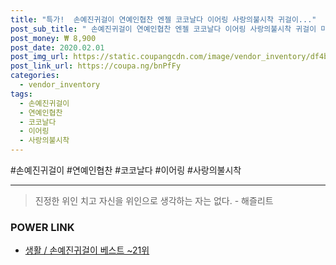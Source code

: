```yaml
--- 
title: "특가!  손예진귀걸이 연예인협찬 엔젤 코코날다 이어링 사랑의불시착 귀걸이..." 
post_sub_title: " 손예진귀걸이 연예인협찬 엔젤 코코날다 이어링 사랑의불시착 귀걸이 미니멀" 
post_money: ₩ 8,900 
post_date: 2020.02.01 
post_img_url: https://static.coupangcdn.com/image/vendor_inventory/df4b/66344fb2286396ae8237714aa2e8b0dd4cdffc685cf499a4cd9e64f4b8e3.jpg 
post_link_url: https://coupa.ng/bnPfFy 
categories: 
  - vendor_inventory 
tags: 
  - 손예진귀걸이 
  - 연예인협찬 
  - 코코날다 
  - 이어링 
  - 사랑의불시착 
--- 
```

  #손예진귀걸이 #연예인협찬 #코코날다 #이어링 #사랑의불시착 
<hr> 

> 진정한 위인 치고 자신을 위인으로 생각하는 자는 없다. - 해즐리트 


### POWER LINK

* <a href="https://blog.naver.com/santokki14/221792851726" target="_blank">생활 / 손예진귀걸이 베스트 ~21위</a>
